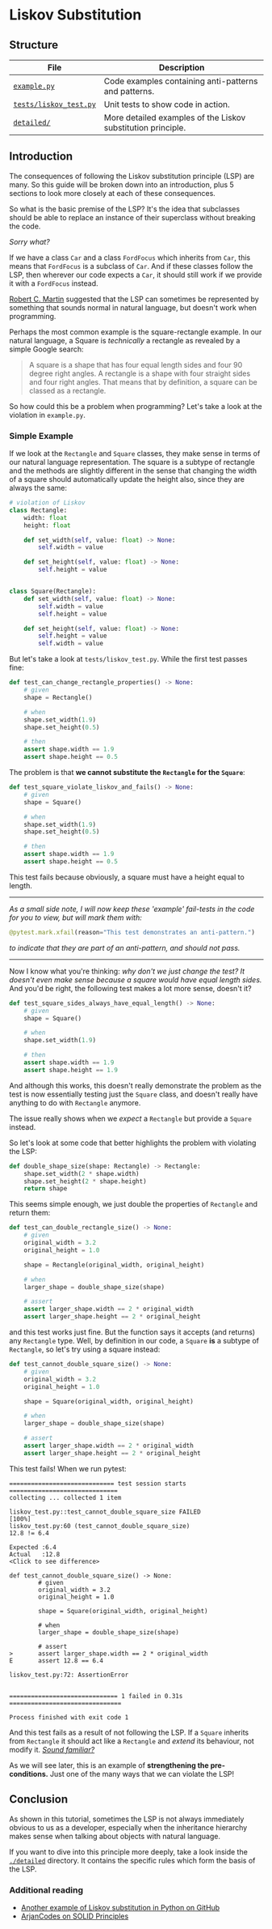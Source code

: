 # Liskov Substitution

## Structure

| File      | Description |
| ----------- | ----------- |
| [`example.py`](example.py)      | Code examples containing anti-patterns and patterns.       |
| [`tests/liskov_test.py`](tests/liskov_test.py)   | Unit tests to show code in action.        |
| [`detailed/`](detailed)      | More detailed examples of the Liskov substitution principle.       |

## Introduction

The consequences of following the Liskov substitution principle (LSP) are many. So this guide
will be broken down into an introduction, plus 5 sections to look more closely at
each of these consequences.

So what is the basic premise of the LSP? It's the idea that
subclasses should be able to replace an instance of their superclass without breaking
the code.

_Sorry what?_

If we have a class `Car` and a class `FordFocus` which inherits from `Car`, this means
that `FordFocus` is a subclass of `Car`. And if these classes follow the LSP, then
wherever our code expects a `Car`, it should still work if we provide
it with a `FordFocus` instead.

[Robert C. Martin](https://en.wikipedia.org/wiki/Robert_C._Martin) suggested that
the LSP can sometimes be represented by something that sounds
normal in natural language, but doesn't work when programming.

Perhaps the most common example is the square-rectangle example. In our natural language,
a Square is _technically_ a rectangle as revealed by a simple Google search:

> A square is a shape that has four equal length sides and four 90 degree right angles.
> A rectangle is a shape with four straight sides and four right angles.
> That means that by definition, a square can be classed as a rectangle.

So how could this be a problem when programming? Let's take a look at the violation
in `example.py`.

### Simple Example

If we look at the `Rectangle` and `Square` classes, they make sense in terms of our
natural language representation. The square is a subtype of rectangle and the
methods are slightly different in the sense that changing the width of a square should
automatically update the height also, since they are always the same:

```python
# violation of Liskov
class Rectangle:
    width: float
    height: float

    def set_width(self, value: float) -> None:
        self.width = value

    def set_height(self, value: float) -> None:
        self.height = value


class Square(Rectangle):
    def set_width(self, value: float) -> None:
        self.width = value
        self.height = value

    def set_height(self, value: float) -> None:
        self.height = value
        self.width = value

```

But let's take a look at `tests/liskov_test.py`. While the first test passes fine:

```python
def test_can_change_rectangle_properties() -> None:
    # given
    shape = Rectangle()

    # when
    shape.set_width(1.9)
    shape.set_height(0.5)

    # then
    assert shape.width == 1.9
    assert shape.height == 0.5
```

The problem is that **we cannot substitute the `Rectangle` for the `Square`**:

```python
def test_square_violate_liskov_and_fails() -> None:
    # given
    shape = Square()

    # when
    shape.set_width(1.9)
    shape.set_height(0.5)

    # then
    assert shape.width == 1.9
    assert shape.height == 0.5
```

This test fails because obviously, a square must have a height equal to length.

---

_As a small side note, I will now keep these 'example' fail-tests in the code for you to
view, but will mark them with:_

```python
@pytest.mark.xfail(reason="This test demonstrates an anti-pattern.")
```

_to indicate that they are part of an anti-pattern, and should not pass._

---

Now I know what you're thinking: _why don't we just change the test? It doesn't even make
sense because a square would have equal length sides._ And you'd be right, the following
test makes a lot more sense, doesn't it?

```python
def test_square_sides_always_have_equal_length() -> None:
    # given
    shape = Square()

    # when
    shape.set_width(1.9)

    # then
    assert shape.width == 1.9
    assert shape.height == 1.9
```

And although this works, this doesn't really demonstrate the problem as the test is
now essentially testing just the `Square` class, and doesn't really have anything to
do with `Rectangle` anymore.

The issue really shows when we _expect_ a `Rectangle` but provide a `Square` instead.

So let's look at some code that better highlights the problem with violating the LSP:

```python
def double_shape_size(shape: Rectangle) -> Rectangle:
    shape.set_width(2 * shape.width)
    shape.set_height(2 * shape.height)
    return shape
```

This seems simple enough, we just double the properties of `Rectangle` and return them:

```python
def test_can_double_rectangle_size() -> None:
    # given
    original_width = 3.2
    original_height = 1.0

    shape = Rectangle(original_width, original_height)

    # when
    larger_shape = double_shape_size(shape)

    # assert
    assert larger_shape.width == 2 * original_width
    assert larger_shape.height == 2 * original_height
```

and this test works just fine. But the function says it accepts (and returns) any
`Rectangle` type. Well, by definition in our code, a `Square` **is** a subtype of
`Rectangle`, so let's try using a square instead:

```python
def test_cannot_double_square_size() -> None:
    # given
    original_width = 3.2
    original_height = 1.0

    shape = Square(original_width, original_height)

    # when
    larger_shape = double_shape_size(shape)

    # assert
    assert larger_shape.width == 2 * original_width
    assert larger_shape.height == 2 * original_height
```

This test fails! When we run pytest:

```
============================= test session starts ==============================
collecting ... collected 1 item

liskov_test.py::test_cannot_double_square_size FAILED                    [100%]
liskov_test.py:60 (test_cannot_double_square_size)
12.8 != 6.4

Expected :6.4
Actual   :12.8
<Click to see difference>

def test_cannot_double_square_size() -> None:
        # given
        original_width = 3.2
        original_height = 1.0
    
        shape = Square(original_width, original_height)
    
        # when
        larger_shape = double_shape_size(shape)
    
        # assert
>       assert larger_shape.width == 2 * original_width
E       assert 12.8 == 6.4

liskov_test.py:72: AssertionError


============================== 1 failed in 0.31s ===============================

Process finished with exit code 1
```

And this test fails as a result of not following the LSP. If
a `Square` inherits from `Rectangle` it should act like a `Rectangle` and _extend_ its
behaviour, not modify it. [_Sound familiar?_](../open_closed/README.md)

As we will see later, this is an example of **strengthening the pre-conditions.** Just
one of the many ways that we can violate the LSP!

## Conclusion

As shown in this tutorial, sometimes the LSP is not always
immediately obvious to us as a developer, especially when the inheritance hierarchy
makes sense when talking about objects with natural language.

If you want to dive into this principle more deeply, take a look inside the
[`./detailed`](detailed) directory. It contains the specific rules which form the
basis of the LSP.

### Additional reading

 - [Another example of Liskov substitution in Python on GitHub](https://github.com/heykarimoff/solid.python/blob/master/3.lsp.py)
 - [ArjanCodes on SOLID Principles](https://www.youtube.com/watch?v=pTB30aXS77U)
 